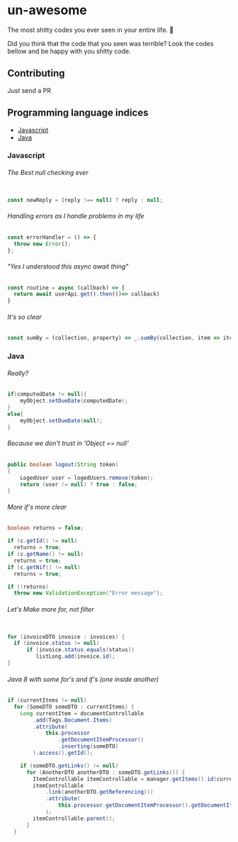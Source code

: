 # un-awesome
The most shitty codes you ever seen in your entire life. 💩

Did you think that the code that you seen was terrible? Look the codes bellow and be happy with you shitty code.

## Contributing
Just send a PR

## Programming language indices

* [Javascript](#javascript)
* [Java](#java)


### Javascript

###### The Best null checking ever
```javascript

const newReply = (reply !== null) ? reply : null;
```
###### Handling errors as I handle problems in my life
```javascript
const errorHandler = () => {
  throw new Error();
};
```


###### "Yes I understood this async await thing"
```javascript
const routine = async (callback) => {
  return await userApi.get().then(()=> callback)
}
```


###### It's so clear
```javascript
const sumBy = (collection, property) => _.sumBy(collection, item => item[property]);
```



### Java

###### Really?
```java
if(computedDate != null){
    myObject.setDueDate(computedDate);
}
else{
    myObject.setDueDate(null);
}
```


###### Because we don't trust in 'Object == null'
```java
public boolean logout(String token)
{
    LogedUser user = logedUsers.remove(token);
    return (user != null) ? true : false;
}
```


###### More if's more clear
```java
boolean returns = false;

if (c.getId() != null)
  returns = true;
if (c.getName() != null)
  returns = true;
if (c.getNif() != null)
  returns = true;

if (!returns)
  throw new ValidationException("Error message");
```


###### Let's Make more for, not filter
```java 

for (invoiceDTO invoice : invoices) {
  if (invoice.status != null)
      if (invoice.status.equals(status))
         listLong.add(invoice.id);
}
```

###### Java 8 with some for's and if's (one inside another)
```java
if (currentItems != null)
  for (SomeDTO someDTO : currentItems) {
    Long currentItem = documentControllable
        .add(Tags.Document.Items)
        .attribute(
            this.processor
                .getDocumentItemProcessor()
                .inserting(someDTO)
        ).access().getId();

    if (someDTO.getLinks() != null)
      for (AnotherDTO anotherDTO : someDTO.getLinks()) {
        ItemControllable itemControllable = manager.getItems().id(currentItem);
        itemControllable
            .link(anotherDTO.getReferencing())
            .attribute(
                this.processor.getDocumentItemProcessor().getDocumentItemLinkProcessor().inserting(anotherDTO)
            );
        itemControllable.parent();
      }
  }
```
